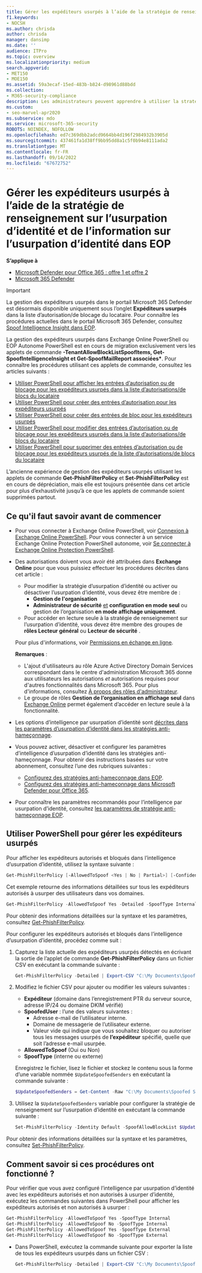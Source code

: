 ```yaml
---
title: Gérer les expéditeurs usurpés à l’aide de la stratégie de renseignement sur l’usurpation d’identité et de l’information sur l’usurpation d’identité
f1.keywords:
- NOCSH
ms.author: chrisda
author: chrisda
manager: dansimp
ms.date: ''
audience: ITPro
ms.topic: overview
ms.localizationpriority: medium
search.appverid:
- MET150
- MOE150
ms.assetid: 59a3ecaf-15ed-483b-b824-d98961d88bdd
ms.collection:
- M365-security-compliance
description: Les administrateurs peuvent apprendre à utiliser la stratégie de renseignement sur l’usurpation d’identité et l’information sur l’usurpation d’identité pour autoriser ou bloquer les expéditeurs détectés d’usurpation d’identité.
ms.custom:
- seo-marvel-apr2020
ms.subservice: mdo
ms.service: microsoft-365-security
ROBOTS: NOINDEX, NOFOLLOW
ms.openlocfilehash: ed7c369dbb2adcd9664bb4d196f2984932b3905d
ms.sourcegitcommit: 437461fa1d38ff9bb95dd8a1c5f0b94e8111ada2
ms.translationtype: MT
ms.contentlocale: fr-FR
ms.lasthandoff: 09/14/2022
ms.locfileid: "67672752"
---
```

# <a name="manage-spoofed-senders-using-the-spoof-intelligence-policy-and-spoof-intelligence-insight-in-eop"></a>Gérer les expéditeurs usurpés à l’aide de la stratégie de renseignement sur l’usurpation d’identité et de l’information sur l’usurpation d’identité dans EOP

**S’applique à**
- [Microsoft Defender pour Office 365 : offre 1 et offre 2](defender-for-office-365.md)
- [Microsoft 365 Defender](../defender/microsoft-365-defender.md)

> [!IMPORTANT]
> La gestion des expéditeurs usurpés dans le portail Microsoft 365 Defender est désormais disponible uniquement sous l’onglet **Expéditeurs usurpés** dans la liste d’autorisation/de blocage du locataire. Pour connaître les procédures actuelles dans le portail Microsoft 365 Defender, consultez [Spoof Intelligence Insight dans EOP](learn-about-spoof-intelligence.md).
>
> La gestion des expéditeurs usurpés dans Exchange Online PowerShell ou EOP Autonome PowerShell est en cours de migration exclusivement vers les applets de commande **-TenantAllowBlockListSpoofItems, Get-SpoofIntelligenceInsight et Get-SpoofMailReport associées\***.  Pour connaître les procédures utilisant ces applets de commande, consultez les articles suivants :
>
> - [Utiliser PowerShell pour afficher les entrées d’autorisation ou de blocage pour les expéditeurs usurpés dans la liste d’autorisations/de blocs du locataire](allow-block-email-spoof.md#use-powershell-to-view-allow-or-block-entries-for-spoofed-senders-in-the-tenant-allowblock-list)
> - [Utiliser PowerShell pour créer des entrées d’autorisation pour les expéditeurs usurpés](allow-block-email-spoof.md#use-powershell-to-create-allow-entries-for-spoofed-senders-in-the-tenant-allowblock-list)
> - [Utiliser PowerShell pour créer des entrées de bloc pour les expéditeurs usurpés](allow-block-email-spoof.md#use-powershell-to-create-block-entries-for-spoofed-senders-in-the-tenant-allowblock-list)
> - [Utiliser PowerShell pour modifier des entrées d’autorisation ou de blocage pour les expéditeurs usurpés dans la liste d’autorisations/de blocs du locataire](allow-block-email-spoof.md#use-powershell-to-modify-allow-or-block-entries-for-spoofed-senders-in-the-tenant-allowblock-list)
> - [Utiliser PowerShell pour supprimer des entrées d’autorisation ou de blocage pour les expéditeurs usurpés de la liste d’autorisations/de blocs du locataire](allow-block-email-spoof.md#use-powershell-to-remove-allow-or-block-entries-for-spoofed-senders-from-the-tenant-allowblock-list)
>
> L’ancienne expérience de gestion des expéditeurs usurpés utilisant les applets de commande **Get-PhishFilterPolicy** et **Set-PhishFilterPolicy** est en cours de dépréciation, mais elle est toujours présentée dans cet article pour plus d’exhaustivité jusqu’à ce que les applets de commande soient supprimées partout.

## <a name="what-do-you-need-to-know-before-you-begin"></a>Ce qu'il faut savoir avant de commencer

- Pour vous connecter à Exchange Online PowerShell, voir [Connexion à Exchange Online PowerShell](/powershell/exchange/connect-to-exchange-online-powershell). Pour vous connecter à un service Exchange Online Protection PowerShell autonome, voir [Se connecter à Exchange Online Protection PowerShell](/powershell/exchange/connect-to-exchange-online-protection-powershell).

- Des autorisations doivent vous avoir été attribuées dans **Exchange Online** pour que vous puissiez effectuer les procédures décrites dans cet article :
  - Pour modifier la stratégie d’usurpation d’identité ou activer ou désactiver l’usurpation d’identité, vous devez être membre de :
    - **Gestion de l'organisation**
    - **Administrateur de sécurité** <u>et</u> **configuration en mode seul** ou gestion de l’organisation **en mode affichage uniquement**.
  - Pour accéder en lecture seule à la stratégie de renseignement sur l’usurpation d’identité, vous devez être membre des groupes de **rôles Lecteur général** ou **Lecteur de sécurité** .

  Pour plus d'informations, voir [Permissions en échange en ligne](/exchange/permissions-exo/permissions-exo).

  **Remarques** :

  - L'ajout d'utilisateurs au rôle Azure Active Directory Domain Services correspondant dans le centre d'administration Microsoft 365 donne aux utilisateurs les autorisations _et_ autorisations requises pour d'autres fonctionnalités dans Microsoft 365. Pour plus d'informations, consultez [À propos des rôles d'administrateur](../../admin/add-users/about-admin-roles.md).
  - Le groupe de rôles **Gestion de l’organisation en affichage seul** dans [Exchange Online](/Exchange/permissions-exo/permissions-exo#role-groups) permet également d’accéder en lecture seule à la fonctionnalité.

- Les options d’intelligence par usurpation d’identité sont [décrites dans les paramètres d’usurpation d’identité dans les stratégies anti-hameçonnage](set-up-anti-phishing-policies.md#spoof-settings).

- Vous pouvez activer, désactiver et configurer les paramètres d’intelligence d’usurpation d’identité dans les stratégies anti-hameçonnage. Pour obtenir des instructions basées sur votre abonnement, consultez l’une des rubriques suivantes :

  - [Configurez des stratégies anti-hameçonnage dans EOP](configure-anti-phishing-policies-eop.md).
  - [Configurez des stratégies anti-hameçonnage dans Microsoft Defender pour Office 365](configure-mdo-anti-phishing-policies.md).

- Pour connaître les paramètres recommandés pour l’intelligence par usurpation d’identité, consultez [les paramètres de stratégie anti-hameçonnage EOP](recommended-settings-for-eop-and-office365.md#eop-anti-phishing-policy-settings).

## <a name="use-powershell-to-manage-spoofed-senders"></a>Utiliser PowerShell pour gérer les expéditeurs usurpés

Pour afficher les expéditeurs autorisés et bloqués dans l’intelligence d’usurpation d’identité, utilisez la syntaxe suivante :

```powershell
Get-PhishFilterPolicy [-AllowedToSpoof <Yes | No | Partial>] [-ConfidenceLevel <Low | High>] [-DecisionBy <Admin | SpoofProtection>] [-Detailed] [-SpoofType <Internal | External>]
```

Cet exemple retourne des informations détaillées sur tous les expéditeurs autorisés à usurper des utilisateurs dans vos domaines.

```powershell
Get-PhishFilterPolicy -AllowedToSpoof Yes -Detailed -SpoofType Internal
```

Pour obtenir des informations détaillées sur la syntaxe et les paramètres, consultez [Get-PhishFilterPolicy](/powershell/module/exchange/get-phishfilterpolicy).

Pour configurer les expéditeurs autorisés et bloqués dans l’intelligence d’usurpation d’identité, procédez comme suit :

1. Capturez la liste actuelle des expéditeurs usurpés détectés en écrivant la sortie de l’applet de commande **Get-PhishFilterPolicy** dans un fichier CSV en exécutant la commande suivante :

   ```powershell
   Get-PhishFilterPolicy -Detailed | Export-CSV "C:\My Documents\Spoofed Senders.csv"
   ```

2. Modifiez le fichier CSV pour ajouter ou modifier les valeurs suivantes :
   - **Expéditeur** (domaine dans l’enregistrement PTR du serveur source, adresse IP/24 ou domaine DKIM vérifié)
   - **SpoofedUser** : l’une des valeurs suivantes :
     - Adresse e-mail de l’utilisateur interne.
     - Domaine de messagerie de l’utilisateur externe.
     - Valeur vide qui indique que vous souhaitez bloquer ou autoriser tous les messages usurpés de **l’expéditeur** spécifié, quelle que soit l’adresse e-mail usurpée.
   - **AllowedToSpoof** (Oui ou Non)
   - **SpoofType** (interne ou externe)

   Enregistrez le fichier, lisez le fichier et stockez le contenu sous la forme d’une variable nommée `$UpdateSpoofedSenders` en exécutant la commande suivante :

   ```powershell
   $UpdateSpoofedSenders = Get-Content -Raw "C:\My Documents\Spoofed Senders.csv"
   ```

3. Utilisez la `$UpdateSpoofedSenders` variable pour configurer la stratégie de renseignement sur l’usurpation d’identité en exécutant la commande suivante :

   ```powershell
   Set-PhishFilterPolicy -Identity Default -SpoofAllowBlockList $UpdateSpoofedSenders
   ```

Pour obtenir des informations détaillées sur la syntaxe et les paramètres, consultez [Set-PhishFilterPolicy](/powershell/module/exchange/set-phishfilterpolicy).

## <a name="how-do-you-know-these-procedures-worked"></a>Comment savoir si ces procédures ont fonctionné ?

Pour vérifier que vous avez configuré l’intelligence par usurpation d’identité avec les expéditeurs autorisés et non autorisés à usurper d’identité, exécutez les commandes suivantes dans PowerShell pour afficher les expéditeurs autorisés et non autorisés à usurper :

  ```powershell
  Get-PhishFilterPolicy -AllowedToSpoof Yes -SpoofType Internal
  Get-PhishFilterPolicy -AllowedToSpoof No -SpoofType Internal
  Get-PhishFilterPolicy -AllowedToSpoof Yes -SpoofType External
  Get-PhishFilterPolicy -AllowedToSpoof No -SpoofType External
  ```

- Dans PowerShell, exécutez la commande suivante pour exporter la liste de tous les expéditeurs usurpés dans un fichier CSV :

   ```powershell
   Get-PhishFilterPolicy -Detailed | Export-CSV "C:\My Documents\Spoofed Senders.csv"
   ```
